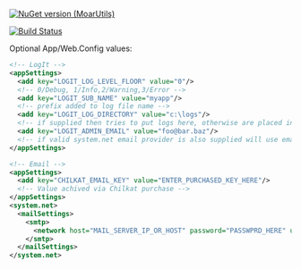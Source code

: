 
[![NuGet version (MoarUtils)](https://img.shields.io/nuget/v/MoarUtils.svg)](https://www.nuget.org/packages/MoarUtils/)

[![Build Status](https://sobelito.visualstudio.com/MoarUtils/_apis/build/status/BlarghLabs.MoarUtils?branchName=master)](https://sobelito.visualstudio.com/MoarUtils/_build/latest?definitionId=2&branchName=master)

Optional App/Web.Config values:

```xml
<!-- LogIt -->
<appSettings>
  <add key="LOGIT_LOG_LEVEL_FLOOR" value="0"/>
  <!-- 0/Debug, 1/Info,2/Warning,3/Error -->
  <add key="LOGIT_SUB_NAME" value="myapp"/>
  <!-- prefix added to log file name -->
  <add key="LOGIT_LOG_DIRECTORY" value="c:\logs"/>
  <!-- if supplied then tries to put logs here, otherwise are placed in C:\Users\USERX\AppData\Local\BlarghLabs\MoarUtils\Log -->
  <add key="LOGIT_ADMIN_EMAIL" value="foo@bar.baz"/>
  <!-- if valid system.net email provider is also supplied will use email functionality and send approp alerts to this email -->
</appSettings>

<!-- Email -->
<appSettings>
  <add key="CHILKAT_EMAIL_KEY" value="ENTER_PURCHASED_KEY_HERE"/>
  <!-- Value achived via Chilkat purchase -->
</appSettings>
<system.net>
  <mailSettings>
    <smtp>
      <network host="MAIL_SERVER_IP_OR_HOST" password="PASSWPRD_HERE" userName="USERNAME_HERE" port="SMTP_PORT_HERE"/>
    </smtp>
  </mailSettings>
</system.net>
```
